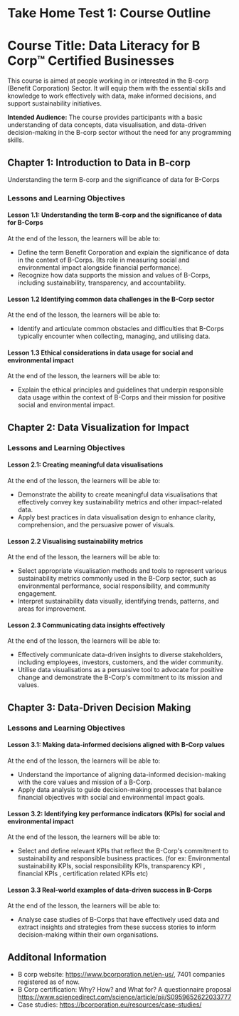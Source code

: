 

# Take Home Test 1: Course Outline


# Course Title: Data Literacy for B Corp™ Certified Businesses

This course is aimed at people working in  or interested in the B-corp (Benefit Corporation) Sector. It will equip them with the essential skills and knowledge to work effectively with data, make informed decisions, and support sustainability initiatives.

**Intended Audience:**
The course provides  participants with a basic understanding of data concepts, data visualisation, and data-driven decision-making in the B-corp sector without the need for any programming skills.


##  Chapter 1: Introduction to Data in B-corp

Understanding the term B-corp and the significance of data for B-Corps


### Lessons and Learning Objectives


#### Lesson 1.1: Understanding the term B-corp and the significance of data for B-Corps

At the end of the lesson, the learners will be able to:

* Define the term Benefit Corporation and explain  the significance of data in the context of B-Corps. (Its role in measuring social and environmental impact alongside financial performance).
* Recognize how data supports the mission and values of B-Corps, including sustainability, transparency, and accountability.



#### Lesson 1.2 Identifying common data challenges in the B-Corp sector

At the end of the lesson, the learners will be able to:

* Identify and articulate common obstacles and difficulties that B-Corps typically encounter when collecting, managing, and utilising data.



#### Lesson 1.3 Ethical considerations in data usage for social and environmental impact

At the end of the lesson, the learners will be able to:

* Explain the ethical principles and guidelines that underpin responsible data usage within the context of B-Corps and their mission for positive social and environmental impact.

##  Chapter 2: Data Visualization for Impact

### Lessons and Learning Objectives


#### Lesson 2.1: Creating meaningful data visualisations

At the end of the lesson, the learners will be able to:

* Demonstrate the ability to create meaningful data visualisations that effectively convey key sustainability metrics and other impact-related data.
* Apply best practices in data visualisation design to enhance clarity, comprehension, and the persuasive power of visuals.


#### Lesson 2.2 Visualising sustainability metrics

At the end of the lesson, the learners will be able to:

* Select appropriate visualisation methods and tools to represent various sustainability metrics commonly used in the B-Corp sector, such as environmental performance, social responsibility, and community engagement.
* Interpret sustainability data visually, identifying trends, patterns, and areas for improvement.


#### Lesson 2.3 Communicating data insights effectively

At the end of the lesson, the learners will be able to:

* Effectively communicate data-driven insights to diverse stakeholders, including employees, investors, customers, and the wider community.
* Utilise data visualisations as a persuasive tool to advocate for positive change and demonstrate the B-Corp's commitment to its mission and values.



##  Chapter 3: Data-Driven Decision Making

### Lessons and Learning Objectives


#### Lesson 3.1: Making data-informed decisions aligned with B-Corp values


At the end of the lesson, the learners will be able to:

* Understand the importance of aligning data-informed decision-making with the core values and mission of a B-Corp.
* Apply data analysis to guide decision-making processes that balance financial objectives with social and environmental impact goals.



#### Lesson 3.2: Identifying key performance indicators (KPIs) for social and environmental impact

At the end of the lesson, the learners will be able to:

* Select and define relevant KPIs that reflect the B-Corp's commitment to sustainability and responsible business practices. 
(for ex: Environmental sustainability KPIs, social responsibility KPIs, transparency KPI , financial KPIs , certification related KPIs etc)


#### Lesson 3.3 Real-world examples of data-driven success in B-Corps

At the end of the lesson, the learners will be able to:

* Analyse case studies of B-Corps that have effectively used data  and extract insights and strategies from these success stories to inform decision-making within their own organisations.


## Additonal Information

* B corp website: https://www.bcorporation.net/en-us/,  7401 companies registered as of now.
* B Corp certification: Why? How? and What for? A questionnaire proposal https://www.sciencedirect.com/science/article/pii/S0959652622033777
* Case studies: https://bcorporation.eu/resources/case-studies/ 


